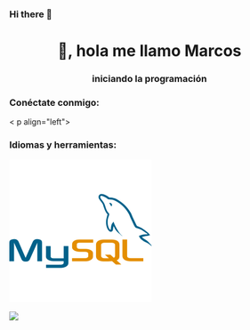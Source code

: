 ### Hi there 👋
<h1 align="center">👋, hola me llamo Marcos</h1>
<h3 align="center">iniciando la programación</h3>

<h3 align="left">Conéctate conmigo:</h3>
< p align="left">
</p>

<h3 align="left">Idiomas y herramientas:</h3>
<p align="left"> <a href="https://www.mysql.com/ " target="_blank" rel="noreferrer"> <img src="https://raw.githubusercontent.com/devicons/devicon/master/icons/mysql/mysql-original-wordmark.svg" alt="mysql" ancho="40" alto="40"width"50"/> </a> </p>
<img src="https://mir-s3-cdn-cf.behance.net/project_modules/max_1200/5eeea355389655.59822ff824b72.gif">
<img src="https://www.google.com/url?sa=i&url=https%3A%2F%2Fwww.pinterest.com%2Fpin%2Fgoku-gif-icegif--696932111106129912%2F&psig=AOvVaw1RcSlHm7eVgIN3D0kJWj4Q&ust=1714519759263000&source=images&cd=vfe&opi=89978449&ved=0CA8QjRxqFwoTCNDAmJTK6IUDFQAAAAAdAAAAABAE
